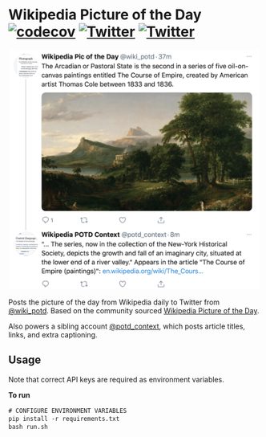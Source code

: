 # Wikipedia Picture of the Day [![codecov](https://codecov.io/gh/ndrezn/wikipedia-pic-of-the-day/branch/main/graph/badge.svg?token=P1RUFXQ1N8)](https://codecov.io/gh/ndrezn/wikipedia-pic-of-the-day) [![Twitter](https://img.shields.io/twitter/url/https/twitter.com/wiki_potd.svg?style=social&label=Follow%20%40wiki_potd)](https://twitter.com/wiki_potd) [![Twitter](https://img.shields.io/twitter/url/https/twitter.com/potd_context.svg?style=social&label=Follow%20%40potd_context)](https://twitter.com/potd_context)

<p align="center">
    <img src="example.png", width=500>
</p>


Posts the picture of the day from Wikipedia daily to Twitter from [@wiki_potd](https://twitter.com/wiki_potd). Based on the community sourced [Wikipedia Picture of the Day](https://en.m.wikipedia.org/wiki/Wikipedia:Picture_of_the_day).

Also powers a sibling account [@potd_context](https://twitter.com/potd_context), which posts article titles, links, and extra captioning.

## Usage
Note that correct API keys are required as environment variables.

**To run**
```
# CONFIGURE ENVIRONMENT VARIABLES
pip install -r requirements.txt
bash run.sh
```
